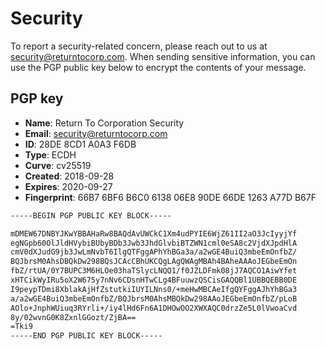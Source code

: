 # Security

To report a security-related concern, please reach out to us at security@returntocorp.com. When sending sensitive information, you can use the PGP public key below to encrypt the contents of your message.

## PGP key

- **Name**: Return To Corporation Security
- **Email**: security@returntocorp.com
- **ID**: 28DE 8CD1 A0A3 F6DB
- **Type**: ECDH
- **Curve**: cv25519
- **Created**: 2018-09-28
- **Expires**: 2020-09-27
- **Fingerprint**: 66B7 6BF6 B6C0 6138 06E8 90DE 66DE 1263 A77D B67F

```txt
-----BEGIN PGP PUBLIC KEY BLOCK-----

mDMEW67DNBYJKwYBBAHaRw8BAQdAvUWCkC1Xm4udPYIE6WjZ61II2aO3JcIyyjYf
egNGpb60OlJldHVybiBUbyBDb3Jwb3JhdGlvbiBTZWN1cml0eSA8c2VjdXJpdHlA
cmV0dXJudG9jb3JwLmNvbT6IlgQTFggAPhYhBGa3a/a2wGE4BuiQ3mbeEmOnfbZ/
BQJbrsM0AhsDBQkDw298BQsJCAcCBhUKCQgLAgQWAgMBAh4BAheAAAoJEGbeEmOn
fbZ/rtUA/0Y7BUPC3M6HLOe03haTSlycLNQQ1/f0JZLDFmk08jJ7AQCO1AiwYfet
xHTCikWyIRu5oX2W675y7nNv6CDsnHTwCLg4BFuuwzQSCisGAQQBl1UBBQEBB0DE
I9peypTDmi8XblakAjHfZstutkiIUYILNns0/+meHwMBCAeIfgQYFggAJhYhBGa3
a/a2wGE4BuiQ3mbeEmOnfbZ/BQJbrsM0AhsMBQkDw298AAoJEGbeEmOnfbZ/pLoB
AOlo+JnphWUiuq3RYrli+/iy4lHd6Fn6A1DHOwOO2XWXAQC0drzZe5L0lVwoaCvd
8y/02wvnG0K8ZxnlGGozt/ZjBA==
=Tki9
-----END PGP PUBLIC KEY BLOCK-----
```
